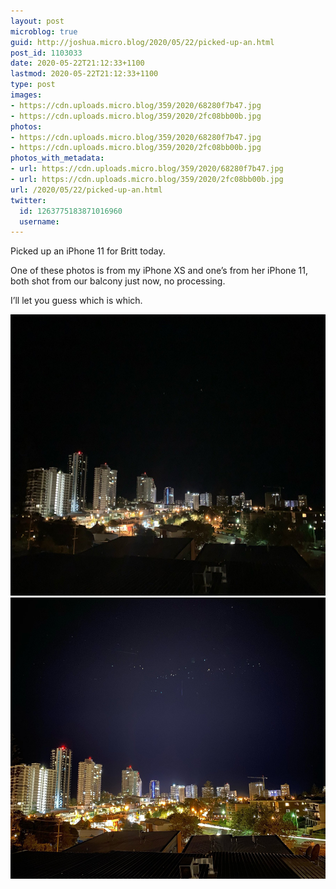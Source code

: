 ```yaml
---
layout: post
microblog: true
guid: http://joshua.micro.blog/2020/05/22/picked-up-an.html
post_id: 1103033
date: 2020-05-22T21:12:33+1100
lastmod: 2020-05-22T21:12:33+1100
type: post
images:
- https://cdn.uploads.micro.blog/359/2020/68280f7b47.jpg
- https://cdn.uploads.micro.blog/359/2020/2fc08bb00b.jpg
photos:
- https://cdn.uploads.micro.blog/359/2020/68280f7b47.jpg
- https://cdn.uploads.micro.blog/359/2020/2fc08bb00b.jpg
photos_with_metadata:
- url: https://cdn.uploads.micro.blog/359/2020/68280f7b47.jpg
- url: https://cdn.uploads.micro.blog/359/2020/2fc08bb00b.jpg
url: /2020/05/22/picked-up-an.html
twitter:
  id: 1263775183871016960
  username: 
---
```

Picked up an iPhone 11 for Britt today.

One of these photos is from my iPhone XS and one’s from her iPhone 11, both shot from our balcony just now, no processing.

I’ll let you guess which is which.

<img src="uploads/2020/68280f7b47.jpg" width="600" height="450" alt="" /><img src="uploads/2020/2fc08bb00b.jpg" width="600" height="450" alt="" />
